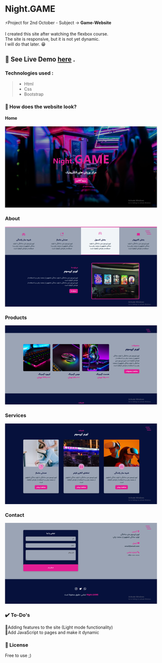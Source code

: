 # Night.GAME

⚡Project for 2nd October - Subject -> **Game-Website**

I created this site after watching the flexbox course.  
The site is responsive, but it is not yet dynamic.  
I will do that later.  😁

## 🔗 See Live Demo [here](https://strassntial.github.io/Game-Website) .

###  Technologies used :
>
> - Html
> - Css
>- Bootstrap  


### 👀 How does the website look?
#### Home 
![The San Juan Mountains are beautiful!](./Report/1.png)
### About
![The San Juan Mountains are beautiful!](./Report/2.png)
### Products
![The San Juan Mountains are beautiful!](./Report/3.png)
### Services
![The San Juan Mountains are beautiful!](./Report/4.png)
### Contact
![The San Juan Mountains are beautiful!](./Report/5.png)

### ✔️ To-Do's
🌝Adding features to the site (Light mode functionality)   
🌝Add JavaScript to pages and make it dynamic
### 🌌 License  
Free to use ;)
